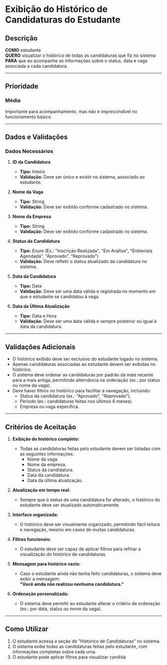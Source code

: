 # Exibição do Histórico de Candidaturas do Estudante

## Descrição

**COMO** estudante  
**QUERO** visualizar o histórico de todas as candidaturas que fiz no sistema  
**PARA** que eu acompanhe as informações sobre o status, data e vaga associada a cada candidatura.

---

## Prioridade  
### Média  
Importante para acompanhamento, mas não é imprescindível no funcionamento básico.  

---

## Dados e Validações

### Dados Necessários

1. **ID da Candidatura**  
   - **Tipo:** Inteiro  
   - **Validação:** Deve ser único e existir no sistema, associado ao estudante.  

2. **Nome da Vaga**  
   - **Tipo:** String  
   - **Validação:** Deve ser exibido conforme cadastrado no sistema.  

3. **Nome da Empresa**  
   - **Tipo:** String  
   - **Validação:** Deve ser exibido conforme cadastrado no sistema.  

4. **Status da Candidatura**  
   - **Tipo:** Enum (Ex.: "Inscrição Realizada", "Em Análise", "Entrevista Agendada", "Aprovado", "Reprovado")  
   - **Validação:** Deve refletir o status atualizado da candidatura no sistema.  

5. **Data da Candidatura**  
   - **Tipo:** Data  
   - **Validação:** Deve ser uma data válida e registrada no momento em que o estudante se candidatou à vaga.  

6. **Data da Última Atualização**  
   - **Tipo:** Data e Hora  
   - **Validação:** Deve ser uma data válida e sempre posterior ou igual à data da candidatura.  

---

## Validações Adicionais

- O histórico exibido deve ser exclusivo do estudante logado no sistema.  
- Apenas candidaturas associadas ao estudante devem ser exibidas no histórico.  
- O sistema deve ordenar as candidaturas por padrão da mais recente para a mais antiga, permitindo alternância na ordenação (ex.: por status ou nome da vaga).  
- Deve haver filtros no histórico para facilitar a navegação, incluindo:  
  - Status da candidatura (ex.: "Aprovado", "Reprovado").  
  - Período (ex.: candidaturas feitas nos últimos 6 meses).  
  - Empresa ou vaga específica.  

---

## Critérios de Aceitação

1. **Exibição do histórico completo:**  
   - Todas as candidaturas feitas pelo estudante devem ser listadas com as seguintes informações:  
     - Nome da vaga.  
     - Nome da empresa.  
     - Status da candidatura.  
     - Data da candidatura.  
     - Data da última atualização.  

2. **Atualização em tempo real:**  
   - Sempre que o status de uma candidatura for alterado, o histórico do estudante deve ser atualizado automaticamente.  

3. **Interface organizada:**  
   - O histórico deve ser visualmente organizado, permitindo fácil leitura e navegação, mesmo em casos de muitas candidaturas.  

4. **Filtros funcionais:**  
   - O estudante deve ser capaz de aplicar filtros para refinar a visualização do histórico de candidaturas.  

5. **Mensagem para histórico vazio:**  
   - Caso o estudante ainda não tenha feito candidaturas, o sistema deve exibir a mensagem:  
     **"Você ainda não realizou nenhuma candidatura."**  

6. **Ordenação personalizada:**  
   - O sistema deve permitir ao estudante alterar o critério de ordenação (ex.: por data, status ou nome da vaga).  

---

## Como Utilizar

1. O estudante acessa a seção de "Histórico de Candidaturas" no sistema.  
2. O sistema exibe todas as candidaturas feitas pelo estudante, com informações completas sobre cada uma.  
3. O estudante pode aplicar filtros para visualizar candida
